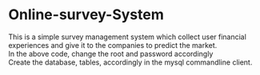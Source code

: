# Online-survey-System
This is a simple survey management system which collect user financial experiences and give it to the companies to predict the market.<br/>
In the above code, change the root and password accordingly<br/>
Create the database, tables, accordingly in the mysql commandline client.<br/>

